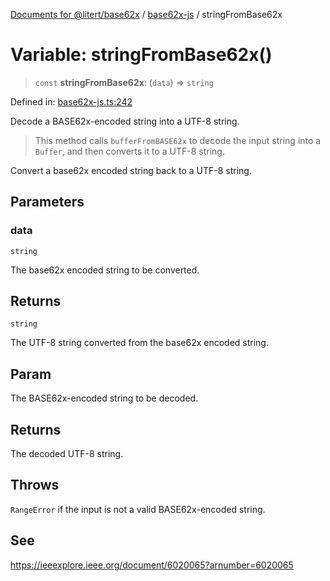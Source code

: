 [Documents for @litert/base62x](../../index.md) / [base62x-js](../index.md) / stringFromBase62x

# Variable: stringFromBase62x()

> `const` **stringFromBase62x**: (`data`) => `string`

Defined in: [base62x-js.ts:242](https://github.com/litert/base62x.js/blob/master/src/lib/base62x-js.ts#L242)

Decode a BASE62x-encoded string into a UTF-8 string.

> This method calls `bufferFromBASE62x` to decode the input string into a `Buffer`, and then
> converts it to a UTF-8 string.

Convert a base62x encoded string back to a UTF-8 string.

## Parameters

### data

`string`

The base62x encoded string to be converted.

## Returns

`string`

The UTF-8 string converted from the base62x encoded string.

## Param

The BASE62x-encoded string to be decoded.

## Returns

The decoded UTF-8 string.

## Throws

`RangeError` if the input is not a valid BASE62x-encoded string.

## See

https://ieeexplore.ieee.org/document/6020065?arnumber=6020065
